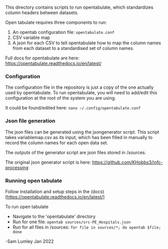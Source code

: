 This directory contains scripts to run opentabulate, which standardizes column headers between datasets. 

Open tabulate requires three components to run:
1. An opentab configuration file: `opentabulate.conf`
2. CSV variable map 
3. A json for each CSV to tell opentabulate how to map the column names from each dataset to a standardised set of column names.

Full docs for opentabulate are here: https://opentabulate.readthedocs.io/en/latest/

### Configuration

The configuration file in the repository is just a copy of the one actually used by opentabulate. To run opentabulate, you will need to add/edit this configuration at the root of the system you are using. 

It could be found/edited here: `nano ~/.config/opentabulate.conf`

### Json file generation

The json files can be generated using the jsongenerator script. This script takes variablemap.csv as its input, which has been filled in manually to record the column names for each open data set.

The outputs of the generator script are json files stored in /sources.

The original json generator script is here: https://github.com/KHobbs3/infc-processing

### Running open tabulate

Follow installation and setup steps in the (docs)[https://opentabulate.readthedocs.io/en/latest/]

To run open tabulate
- Navigate to the 'opentabulate' directory
- Run for one file: `opentab sources/src-PE_Hospitals.json`
- Run for all files in /sources: `for file in sources/*; do opentab $file; done`

-Sam Lumley
Jan 2022

